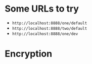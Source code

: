 
# Some URLs to try

* `http://localhost:8888/one/default`
* `http://localhost:8888/two/default`
* `http://localhost:8888/one/dev`

# Encryption